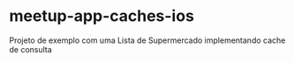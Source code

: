 # meetup-app-caches-ios
Projeto de exemplo com uma Lista de Supermercado implementando cache de consulta
